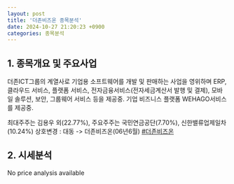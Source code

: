 ```yaml
---
layout: post
title: '더존비즈온 종목분석'
date: 2024-10-27 21:20:23 +0900
categories: 종목분석
---
```


## 1. 종목개요 및 주요사업

더존ICT그룹의 계열사로 기업용 소프트웨어를 개발 및 판매하는 사업을 영위하며 ERP, 클라우드 서비스, 플랫폼 서비스, 전자금융서비스(전자세금계산서 발행 및 결제), 모바일 솔루션, 보안, 그룹웨어 서비스 등을 제공중. 기업 비즈니스 플랫폼 WEHAGO서비스를 제공중.

최대주주는 김용우 외(22.77%), 주요주주는 국민연금공단(7.70%), 신한밸류업제일차(10.24%) 상호변경 : 대동 -> 더존비즈온(06년6월)
[#더존비즈온](#)

## 2. 시세분석

No price analysis available
